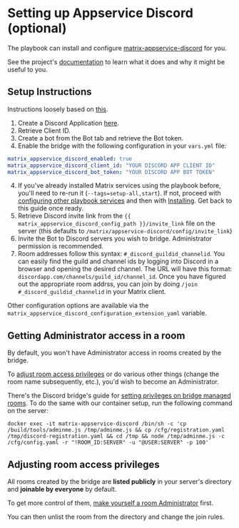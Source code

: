 # Setting up Appservice Discord (optional)

The playbook can install and configure [matrix-appservice-discord](https://github.com/Half-Shot/matrix-appservice-discord) for you.

See the project's [documentation](https://github.com/Half-Shot/matrix-appservice-discord/blob/master/README.md) to learn what it does and why it might be useful to you.


## Setup Instructions

Instructions loosely based on [this](https://github.com/Half-Shot/matrix-appservice-discord#setting-up).

1. Create a Discord Application [here](https://discordapp.com/developers/applications).
2. Retrieve Client ID.
3. Create a bot from the Bot tab and retrieve the Bot token.
4. Enable the bridge with the following configuration in your `vars.yml` file:

```yaml
matrix_appservice_discord_enabled: true
matrix_appservice_discord_client_id: "YOUR DISCORD APP CLIENT ID"
matrix_appservice_discord_bot_token: "YOUR DISCORD APP BOT TOKEN"
```

4. If you've already installed Matrix services using the playbook before, you'll need to re-run it (`--tags=setup-all,start`). If not, proceed with [configuring other playbook services](configuring-playbook.md) and then with [Installing](installing.md). Get back to this guide once ready.
5. Retrieve Discord invite link from the `{{ matrix_appservice_discord_config_path }}/invite_link` file on the server (this defaults to `/matrix/appservice-discord/config/invite_link`)
6. Invite the Bot to Discord servers you wish to bridge. Administrator permission is recommended.
7. Room addresses follow this syntax: `#_discord_guildid_channelid`. You can easily find the guild and channel ids by logging into Discord in a browser and opening the desired channel. The URL will have this format: `discordapp.com/channels/guild_id/channel_id`. Once you have figured out the appropriate room addrss, you can join by doing `/join #_discord_guildid_channelid` in your Matrix client.

Other configuration options are available via the `matrix_appservice_discord_configuration_extension_yaml` variable.


## Getting Administrator access in a room

By default, you won't have Administrator access in rooms created by the bridge.

To [adjust room access privileges](#adjusting-room-access-privileges) or do various other things (change the room name subsequently, etc.), you'd wish to become an Administrator.

There's the Discord bridge's guide for [setting privileges on bridge managed rooms](https://github.com/Half-Shot/matrix-appservice-discord/blob/master/docs/howto.md#set-privileges-on-bridge-managed-rooms). To do the same with our container setup, run the following command on the server:

```
docker exec -it matrix-appservice-discord /bin/sh -c 'cp /build/tools/adminme.js /tmp/adminme.js && cp /cfg/registration.yaml /tmp/discord-registration.yaml && cd /tmp && node /tmp/adminme.js -c /cfg/config.yaml -r "!ROOM_ID:SERVER" -u "@USER:SERVER" -p 100'
```


## Adjusting room access privileges

All rooms created by the bridge are **listed publicly** in your server's directory and **joinable by everyone** by default.

To get more control of them, [make yourself a room Administrator](#getting-administrator-access-in-a-room) first.

You can then unlist the room from the directory and change the join rules.
